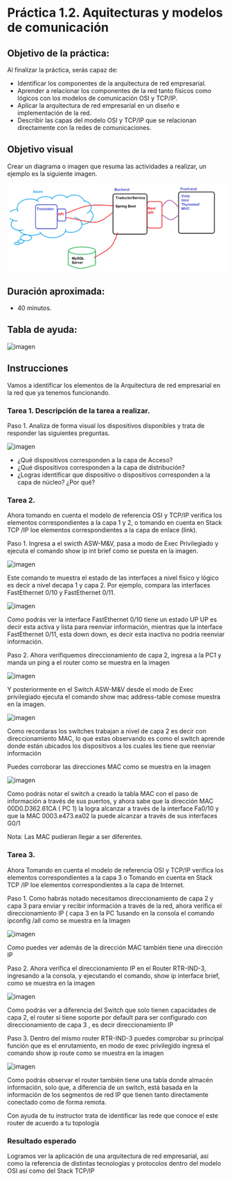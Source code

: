 # Práctica 1.2. Aquitecturas y modelos de comunicación 

## Objetivo de la práctica:
Al finalizar la práctica, serás capaz de:
- Identificar los componentes de la arquitectura de red empresarial.
- Aprender a relacionar los componentes de la red tanto físicos como lógicos con los modelos de comunicación OSI y TCP/IP. 
- Aplicar la arquitectura de red empresarial en un diseño e implementación de la red. 
- Describir las capas del modelo OSI y TCP/IP que se relacionan directamente con la redes de comunicaciones.

## Objetivo visual 
Crear un diagrama o imagen que resuma las actividades a realizar, un ejemplo es la siguiente imagen. 

![diagrama1](../images/img1.png)

## Duración aproximada:
- 40 minutos.

## Tabla de ayuda:

![imagen](../)

## Instrucciones 
Vamos a identificar los elementos de la Arquitectura de red empresarial en la red que ya tenemos funcionando.

### Tarea 1. Descripción de la tarea a realizar.
Paso 1. Analiza de forma visual los dispositivos disponibles y trata de responder las siguientes preguntas.

![imagen](../)

- ¿Qué dispositivos corresponden a la capa de Acceso? 
- ¿Qué dispositivos corresponden a la capa de distribución? 
- ¿Logras identificar que dispositivo o dispositivos corresponden a la capa de núcleo? ¿Por qué? 

### Tarea 2. 

Ahora tomando en cuenta el modelo de referencia OSI y TCP/IP verifica los elementos correspondientes a la capa 1 y 2, o tomando en cuenta en Stack TCP /IP  loe elementos correspondientes a la capa de enlace (link). 

Paso 1. Ingresa a el swicth ASW-M&V, pasa a modo de Exec Privilegiado y ejecuta el comando show ip int brief como se puesta en la imagen.

![imagen](../)

Este comando te muestra el estado de las interfaces a nivel físico y lógico es decir a nivel decapa 1 y capa 2. Por ejemplo, compara las interfaces FastEthernet 0/10 y FastEthernet 0/11. 

![imagen](../)

Como podrás ver la interface FastEthernet 0/10 tiene un estado UP UP es decir esta activa y lista para reenviar información, mientras que la interface FastEthernet 0/11, esta down down, es decir esta inactiva no podría reenviar información. 

Paso 2. Ahora verifiquemos direccionamiento de capa 2, ingresa a la PC1 y manda un ping  a el router como se muestra en la imagen  

![imagen](../)

Y posteriormente en el Switch ASW-M&V desde el modo de Exec privilegiado ejecuta el comando show mac address-table comose muestra en la imagen.

![imagen](../)

Como recordaras los switches trabajan a nivel de capa 2 es decir con direccionamiento MAC, lo que estas observando es como el switch aprende donde están ubicados los dispositivos a los cuales les tiene que reenviar información  

Puedes corroborar las direcciones MAC como se muestra en la imagen  

![imagen](../)

Como podrás notar el switch a creado la tabla MAC con el paso de información a través de sus puertos, y ahora sabe que la dirección MAC 00D0.D362.61CA ( PC 1) la logra alcanzar a través de la interface Fa0/10 y que la MAC 0003.e473.ea02 la puede alcanzar a través de sus interfaces G0/1 

Nota: Las MAC pudieran llegar a ser diferentes. 

### Tarea 3.  

Ahora Tomando en cuenta el modelo de referencia OSI y TCP/IP verifica los elementos correspondientes a la capa 3 o Tomando en cuenta en Stack TCP /IP  loe elementos correspondientes a la capa de Internet. 

Paso 1. Como habrás notado necesitamos direccionamiento de capa 2 y capa 3 para enviar y recibir información a través de la red, ahora verifica el direccionamiento IP ( capa 3 en la PC 1usando en la consola el comando ipconfig /all como se muestra en la Imagen  

![imagen](../)

Como puedes ver además de la dirección MAC también tiene  una dirección IP  

Paso 2. Ahora verifica el direccionamiento IP en el Router RTR-IND-3, ingresando a la consola,  y ejecutando el comando, show ip interface brief, como se muestra en la imagen 

![imagen](../)

Como podrás ver a diferencia del Switch que solo tienen capacidades de capa 2, el router si tiene soporte por default para ser configurado con direccionamiento de capa 3 , es decir direccionamiento IP 

Paso 3. Dentro del mismo router RTR-IND-3 puedes comprobar su principal función que es el enrutamiento, en modo de exec privilegido ingresa el comando show ip route  como se muestra en la imagen  

![imagen](../)

Como podrás observar el router también tiene una tabla donde almacén información, solo que, a diferencia de un switch, está basada en la información de los segmentos de red IP que tienen tanto directamente conectado como de forma remota. 

Con ayuda de tu instructor trata de identificar las rede que conoce el este router  de acuerdo a tu topología  

### Resultado esperado 

Logramos ver la aplicación de una arquitectura de red empresarial, así como la referencia de distintas tecnologías y protocolos dentro del modelo OSI así como del Stack TCP/IP 
